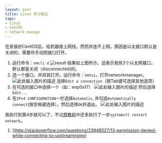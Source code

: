 ```yaml
---
layout: post
title: Linux 学习笔记
tags:
- Linux
- CentOS
- network manage
---
```


在安装好CentOS后，给机器接上网线，然而并连不上网。原因是以太接口默认是关闭的，需要你手动把接口打开。
1. 运行命令：`nmcli d`
   ![result][1]
   结果如上图所示，这表示我有2个以太网接口，默认都是关闭（disconnected)的。
2. 选一个接口，并将其打开。运行命令：`nmtui`，打开networkmanager。
   ![此处输入图片的描述][2]
   选择`Edit a connection`（按Tab键可选择其他选项）
3. 在可选的接口中选择一个（如：enp0s17）
   ![此处输入图片的描述][3]
   然后选择`Edit...`
4. 在`IPv4 CONFIGURATION`一栏选择`Automatic`, 并勾选`Automatically connect`(按空格键选择）。然后选择`OK`并退出。
   ![此处输入图片的描述][4]

我执行到第4步就可以了，不过[原教程](http://www.krizna.com/centos/setup-network-centos-7/)中还多执行了一步`systemctl restart network`。

[1]: http://cdn.krizna.com/wp-content/uploads/2014/08/Setup-network-on-centos-7-check.png
[2]: http://cdn.krizna.com/wp-content/uploads/2014/08/Setup-network-on-centos-7.png
[3]: http://cdn.krizna.com/wp-content/uploads/2014/08/Setup-network-on-centos-7-1.png
[4]: http://cdn.krizna.com/wp-content/uploads/2014/08/Setup-network-on-centos-7-2.png

1. ](http://stackoverflow.com/questions/23948527/13-permission-denied-while-connecting-to-upstreamnginx)